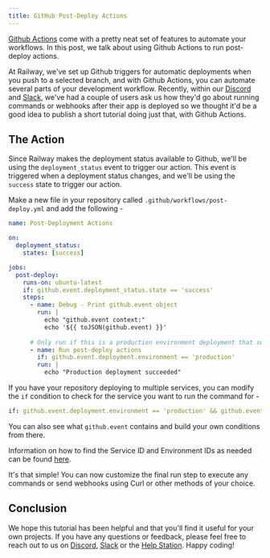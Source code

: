 ```yaml
---
title: GitHub Post-Deploy Actions
---
```


[Github Actions](https://github.com/features/actions) come with a pretty neat set of features to automate your workflows. In this post, we talk about using Github Actions to run post-deploy actions.

At Railway, we've set up Github triggers for automatic deployments when you push to a selected branch, and with Github Actions, you can automate several parts of your development workflow. Recently, within our [Discord](https://discord.gg/railway) and [Slack](/reference/support#slack), we've had a couple of users ask us how they'd go about running commands or webhooks after their app is deployed so we thought it'd be a good idea to publish a short tutorial doing just that, with Github Actions.

## The Action

Since Railway makes the deployment status available to Github, we'll be using the `deployment_status` event to trigger our action. This event is triggered when a deployment status changes, and we'll be using the `success` state to trigger our action.

Make a new file in your repository called `.github/workflows/post-deploy.yml` and add the following -

```yaml
name: Post-Deployment Actions

on:
  deployment_status:
    states: [success]

jobs:
  post-deploy:
    runs-on: ubuntu-latest
    if: github.event.deployment_status.state == 'success'
    steps:
      - name: Debug - Print github.event object
        run: |
          echo "github.event context:"
          echo '${{ toJSON(github.event) }}'
          
      # Only run if this is a production environment deployment that succeeded
      - name: Run post-deploy actions
        if: github.event.deployment.environment == 'production'
        run: |
          echo "Production deployment succeeded"
```

If you have your repository deploying to multiple services, you can modify the `if` condition to check for the service you want to run the command for -

```yaml
if: github.event.deployment.environment == 'production' && github.event.deployment.payload.serviceId == '<service-id>'
```
You can also see what `github.event` contains and build your own conditions from there.

Information on how to find the Service ID and Environment IDs as needed can be found [here](https://docs.railway.com/guides/public-api#resource-ids).

It's that simple! You can now customize the final run step to execute any commands or send webhooks using Curl or other methods of your choice.

## Conclusion

We hope this tutorial has been helpful and that you'll find it useful for your own projects. If you have any questions or feedback, please feel free to reach out to us on [Discord](https://discord.gg/railway), [Slack](/reference/support#slack) or the [Help Station](https://help.railway.com). Happy coding!